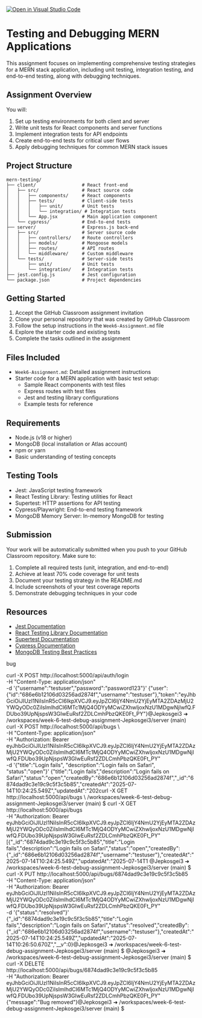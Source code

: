 [![Open in Visual Studio Code](https://classroom.github.com/assets/open-in-vscode-2e0aaae1b6195c2367325f4f02e2d04e9abb55f0b24a779b69b11b9e10269abc.svg)](https://classroom.github.com/online_ide?assignment_repo_id=19915099&assignment_repo_type=AssignmentRepo)
# Testing and Debugging MERN Applications

This assignment focuses on implementing comprehensive testing strategies for a MERN stack application, including unit testing, integration testing, and end-to-end testing, along with debugging techniques.

## Assignment Overview

You will:
1. Set up testing environments for both client and server
2. Write unit tests for React components and server functions
3. Implement integration tests for API endpoints
4. Create end-to-end tests for critical user flows
5. Apply debugging techniques for common MERN stack issues

## Project Structure

```
mern-testing/
├── client/                 # React front-end
│   ├── src/                # React source code
│   │   ├── components/     # React components
│   │   ├── tests/          # Client-side tests
│   │   │   ├── unit/       # Unit tests
│   │   │   └── integration/ # Integration tests
│   │   └── App.jsx         # Main application component
│   └── cypress/            # End-to-end tests
├── server/                 # Express.js back-end
│   ├── src/                # Server source code
│   │   ├── controllers/    # Route controllers
│   │   ├── models/         # Mongoose models
│   │   ├── routes/         # API routes
│   │   └── middleware/     # Custom middleware
│   └── tests/              # Server-side tests
│       ├── unit/           # Unit tests
│       └── integration/    # Integration tests
├── jest.config.js          # Jest configuration
└── package.json            # Project dependencies
```

## Getting Started

1. Accept the GitHub Classroom assignment invitation
2. Clone your personal repository that was created by GitHub Classroom
3. Follow the setup instructions in the `Week6-Assignment.md` file
4. Explore the starter code and existing tests
5. Complete the tasks outlined in the assignment

## Files Included

- `Week6-Assignment.md`: Detailed assignment instructions
- Starter code for a MERN application with basic test setup:
  - Sample React components with test files
  - Express routes with test files
  - Jest and testing library configurations
  - Example tests for reference

## Requirements

- Node.js (v18 or higher)
- MongoDB (local installation or Atlas account)
- npm or yarn
- Basic understanding of testing concepts

## Testing Tools

- Jest: JavaScript testing framework
- React Testing Library: Testing utilities for React
- Supertest: HTTP assertions for API testing
- Cypress/Playwright: End-to-end testing framework
- MongoDB Memory Server: In-memory MongoDB for testing

## Submission

Your work will be automatically submitted when you push to your GitHub Classroom repository. Make sure to:

1. Complete all required tests (unit, integration, and end-to-end)
2. Achieve at least 70% code coverage for unit tests
3. Document your testing strategy in the README.md
4. Include screenshots of your test coverage reports
5. Demonstrate debugging techniques in your code

## Resources

- [Jest Documentation](https://jestjs.io/docs/getting-started)
- [React Testing Library Documentation](https://testing-library.com/docs/react-testing-library/intro/)
- [Supertest Documentation](https://github.com/visionmedia/supertest)
- [Cypress Documentation](https://docs.cypress.io/)
- [MongoDB Testing Best Practices](https://www.mongodb.com/blog/post/mongodb-testing-best-practices) 


bug

curl -X POST http://localhost:5000/api/auth/login \
  -H "Content-Type: application/json" \
  -d '{"username":"testuser","password":"password123"}'
{"user":{"id":"686e6b12106d03256ad2874f","username":"testuser"},"token":"eyJhbGciOiJIUzI1NiIsInR5cCI6IkpXVCJ9.eyJpZCI6IjY4NmU2YjEyMTA2ZDAzMjU2YWQyODc0ZiIsImlhdCI6MTc1MjQ4ODYyMCwiZXhwIjoxNzU1MDgwNjIwfQ.FDUbo39UpNjspsW3GIwEuRsf2ZDLCmhPbzQKE0Ft_PY"}@Jepkosgei3 ➜ /workspaces/week-6-test-debug-assignment-Jepkosgei3/server (main) curl -X POST http://localhost:5000/api/bugs \ \
  -H "Content-Type: application/json" \
  -H "Authorization: Bearer eyJhbGciOiJIUzI1NiIsInR5cCI6IkpXVCJ9.eyJpZCI6IjY4NmU2YjEyMTA2ZDAzMjU2YWQyODc0ZiIsImlhdCI6MTc1MjQ4ODYyMCwiZXhwIjoxNzU1MDgwNjIwfQ.FDUbo39UpNjspsW3GIwEuRsf2ZDLCmhPbzQKE0Ft_PY" \
  -d '{"title":"Login fails", "description":"Login fails on Safari", "status":"open"}'
{"title":"Login fails","description":"Login fails on Safari","status":"open","createdBy":"686e6b12106d03256ad2874f","_id":"6874dad9c3e19c9c5f3c5b85","createdAt":"2025-07-14T10:24:25.549Z","updatedAt":"202curl -X GET http://localhost:5000/api/bugs \ /workspaces/week-6-test-debug-assignment-Jepkosgei3/server (main) $ curl -X GET http://localhost:5000/api/bugs \
  -H "Authorization: Bearer eyJhbGciOiJIUzI1NiIsInR5cCI6IkpXVCJ9.eyJpZCI6IjY4NmU2YjEyMTA2ZDAzMjU2YWQyODc0ZiIsImlhdCI6MTc1MjQ4ODYyMCwiZXhwIjoxNzU1MDgwNjIwfQ.FDUbo39UpNjspsW3GIwEuRsf2ZDLCmhPbzQKE0Ft_PY"
[{"_id":"6874dad9c3e19c9c5f3c5b85","title":"Login fails","description":"Login fails on Safari","status":"open","createdBy":{"_id":"686e6b12106d03256ad2874f","username":"testuser"},"createdAt":"2025-07-14T10:24:25.549Z","updatedAt":"2025-07-14T1
@Jepkosgei3 ➜ /workspaces/week-6-test-debug-assignment-Jepkosgei3/server (main) $ curl -X PUT http://localhost:5000/api/bugs/6874dad9c3e19c9c5f3c5b85 \
  -H "Content-Type: application/json" \
  -H "Authorization: Bearer eyJhbGciOiJIUzI1NiIsInR5cCI6IkpXVCJ9.eyJpZCI6IjY4NmU2YjEyMTA2ZDAzMjU2YWQyODc0ZiIsImlhdCI6MTc1MjQ4ODYyMCwiZXhwIjoxNzU1MDgwNjIwfQ.FDUbo39UpNjspsW3GIwEuRsf2ZDLCmhPbzQKE0Ft_PY" \
  -d '{"status":"resolved"}'
{"_id":"6874dad9c3e19c9c5f3c5b85","title":"Login fails","description":"Login fails on Safari","status":"resolved","createdBy":{"_id":"686e6b12106d03256ad2874f","username":"testuser"},"createdAt":"2025-07-14T10:24:25.549Z","updatedAt":"2025-07-14T10:26:50.670Z","__v":0}@Jepkosgei3 ➜ /workspaces/week-6-test-debug-assignment-Jepkosgei3/server (main) $ 
@Jepkosgei3 ➜ /workspaces/week-6-test-debug-assignment-Jepkosgei3/server (main) $ curl -X DELETE http://localhost:5000/api/bugs/6874dad9c3e19c9c5f3c5b85 \
  -H "Authorization: Bearer eyJhbGciOiJIUzI1NiIsInR5cCI6IkpXVCJ9.eyJpZCI6IjY4NmU2YjEyMTA2ZDAzMjU2YWQyODc0ZiIsImlhdCI6MTc1MjQ4ODYyMCwiZXhwIjoxNzU1MDgwNjIwfQ.FDUbo39UpNjspsW3GIwEuRsf2ZDLCmhPbzQKE0Ft_PY"
{"message":"Bug removed"}@Jepkosgei3 ➜ /workspaces/week-6-test-debug-assignment-Jepkosgei3/server (main) $ 